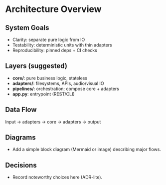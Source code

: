 # Architecture Overview

## System Goals
- Clarity: separate pure logic from IO
- Testability: deterministic units with thin adapters
- Reproducibility: pinned deps + CI checks

## Layers (suggested)
- **core/**: pure business logic, stateless
- **adapters/**: filesystems, APIs, audio/visual IO
- **pipelines/**: orchestration; compose core + adapters
- **app.py**: entrypoint (REST/CLI)

## Data Flow
Input → adapters → core → adapters → output

## Diagrams
- Add a simple block diagram (Mermaid or image) describing major flows.

## Decisions
- Record noteworthy choices here (ADR-lite).
